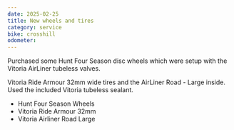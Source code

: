 ```yaml
---
date: 2025-02-25
title: New wheels and tires
category: service
bike: crosshill
odometer:
---
```


Purchased some Hunt Four Season disc wheels which were setup with the Vitoria AirLiner tubeless valves.

Vitoria Ride Armour 32mm wide tires and the AirLiner Road - Large inside. Used the included Vitoria tubeless sealant.

- Hunt Four Season Wheels
- Vitoria Ride Armour 32mm
- Vitoria Airliner Road Large
